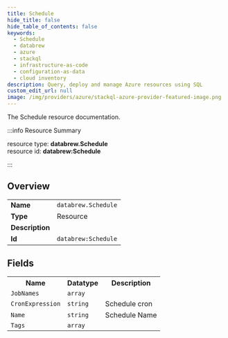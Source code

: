 ```yaml
---
title: Schedule
hide_title: false
hide_table_of_contents: false
keywords:
  - Schedule
  - databrew
  - azure
  - stackql
  - infrastructure-as-code
  - configuration-as-data
  - cloud inventory
description: Query, deploy and manage Azure resources using SQL
custom_edit_url: null
image: /img/providers/azure/stackql-azure-provider-featured-image.png
---
```

The Schedule resource documentation.

:::info Resource Summary

<div class="row">
<div class="providerDocColumn">
<span>resource type:&nbsp;<b>databrew.Schedule</b></span><br />
<span>resource id:&nbsp;<b>databrew:Schedule</b></span><br />
</div>
</div>

:::

## Overview
<table><tbody>
<tr><td><b>Name</b></td><td><code>databrew.Schedule</code></td></tr>
<tr><td><b>Type</b></td><td>Resource</td></tr>
<tr><td><b>Description</b></td><td></td></tr>
<tr><td><b>Id</b></td><td><code>databrew:Schedule</code></td></tr>
</tbody></table>

## Fields
<table><tbody>
<tr><th>Name</th><th>Datatype</th><th>Description</th></tr>
<tr><td><code>JobNames</code></td><td><code>array</code></td><td></td></tr><tr><td><code>CronExpression</code></td><td><code>string</code></td><td>Schedule cron</td></tr><tr><td><code>Name</code></td><td><code>string</code></td><td>Schedule Name</td></tr><tr><td><code>Tags</code></td><td><code>array</code></td><td></td></tr>
</tbody></table>